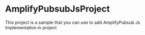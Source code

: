 # AmplifyPubsubJsProject
This project is a sample that you can use to add AmplifyPubsub Js Implementation in project 
